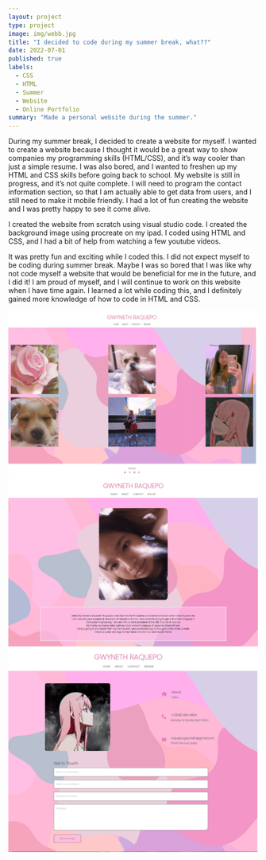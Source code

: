 ```yaml
---
layout: project
type: project
image: img/webb.jpg
title: "I decided to code during my summer break, what??"
date: 2022-07-01
published: true
labels:
  - CSS
  - HTML
  - Summer
  - Website
  - Online Portfolio
summary: "Made a personal website during the summer."
---
```


During my summer break, I decided to create a website for myself. I wanted to create a website because I thought it would be a great way to show companies my programming skills (HTML/CSS), and it’s way cooler than just a simple resume. I was also bored, and I wanted to freshen up my HTML and CSS skills before going back to school. My website is still in progress, and it’s not quite complete. I will need to program the contact information section, so that I am actually able to get data from users, and I still need to make it mobile friendly. I had a lot of fun creating the website and I was pretty happy to see it come alive. 

I created the website from scratch using visual studio code. I created the background image using procreate on my ipad. I coded using HTML and CSS, and I had a bit of help from watching a few youtube videos. 

It was pretty fun and exciting while I coded this. I did not expect myself to be coding during summer break. Maybe I was so bored that I was like why not code myself a website that would be beneficial for me in the future, and I did it! I am proud of myself, and I will continue to work on this website when I have time again. I learned a lot while coding this, and I definitely gained more knowledge of how to code in HTML and CSS.

<img class="img-fluid" src="../img/index.png">
<img class="img-fluid" src="../img/page2.png">
<img class="img-fluid" src="../img/page3.png">
